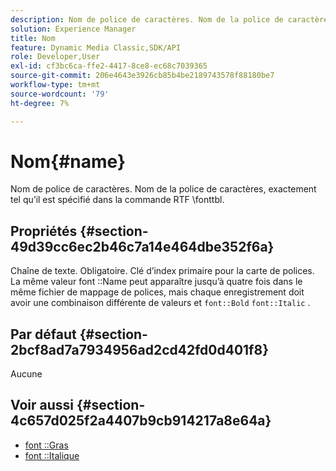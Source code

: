 ```yaml
---
description: Nom de police de caractères. Nom de la police de caractères, exactement tel qu’il est spécifié dans la commande RTF fonttbl.
solution: Experience Manager
title: Nom
feature: Dynamic Media Classic,SDK/API
role: Developer,User
exl-id: cf3bc6ca-ffe2-4417-8ce8-ec68c7039365
source-git-commit: 206e4643e3926cb85b4be2189743578f88180be7
workflow-type: tm+mt
source-wordcount: '79'
ht-degree: 7%

---
```


# Nom{#name}

Nom de police de caractères. Nom de la police de caractères, exactement tel qu’il est spécifié dans la commande RTF \fonttbl.

## Propriétés {#section-49d39cc6ec2b46c7a14e464dbe352f6a}

Chaîne de texte. Obligatoire. Clé d’index primaire pour la carte de polices. La même valeur font ::Name peut apparaître jusqu’à quatre fois dans le même fichier de mappage de polices, mais chaque enregistrement doit avoir une combinaison différente de valeurs et `font::Bold` `font::Italic` .

## Par défaut {#section-2bcf8ad7a7934956ad2cd42fd0d401f8}

Aucune

## Voir aussi {#section-4c657d025f2a4407b9cb914217a8e64a}

* [font ::Gras](r-bold-font.md#reference_F7B017EF67574A29ABFC3954AB64159C)
* [font ::Italique](r-italic-font.md#reference_DC04A532B34A41AF81B0B9644ACFAAD6)
